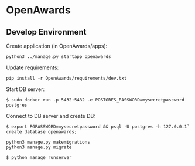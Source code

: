 # OpenAwards

## Develop Environment

Create application (in OpenAwards/apps):

`python3 ../manage.py startapp openawards`

Update requirements:

`pip install -r OpenAwards/requirements/dev.txt`

Start DB server:

`$ sudo docker run -p 5432:5432 -e POSTGRES_PASSWORD=mysecretpassword postgres`

Connect to DB server and create DB:
```
$ export PGPASSWORD=mysecretpassword && psql -U postgres -h 127.0.0.1`
create database openawards;
```

```
python3 manage.py makemigrations
python3 manage.py migrate
```

`$ python manage runserver`